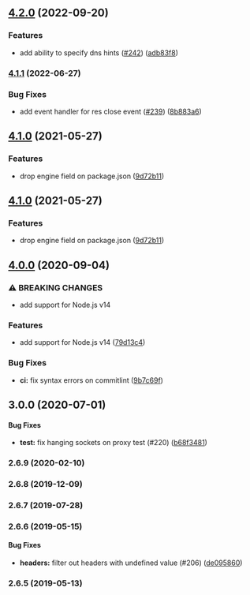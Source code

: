 <a name="3.0.0"></a>
## [4.2.0](https://www.github.com/restify/clients/compare/v4.1.1...v4.2.0) (2022-09-20)


### Features

* add ability to specify dns hints ([#242](https://www.github.com/restify/clients/issues/242)) ([adb83f8](https://www.github.com/restify/clients/commit/adb83f866b07a2387c73bce676ce536d5d56c0be))

### [4.1.1](https://www.github.com/restify/clients/compare/v4.1.0...v4.1.1) (2022-06-27)


### Bug Fixes

* add event handler for res close event ([#239](https://www.github.com/restify/clients/issues/239)) ([8b883a6](https://www.github.com/restify/clients/commit/8b883a6cc34172f6a3e41531d9255f4f4752022c))

## [4.1.0](https://www.github.com/restify/clients/compare/v4.0.0...v4.1.0) (2021-05-27)


### Features

* drop engine field on package.json ([9d72b11](https://www.github.com/restify/clients/commit/9d72b11f6b511eb5292d15a8aeb6bba747a01c96))

## [4.1.0](https://www.github.com/restify/clients/compare/v4.0.0...v4.1.0) (2021-05-27)


### Features

* drop engine field on package.json ([9d72b11](https://www.github.com/restify/clients/commit/9d72b11f6b511eb5292d15a8aeb6bba747a01c96))

## [4.0.0](https://www.github.com/restify/clients/compare/v3.0.0...v4.0.0) (2020-09-04)


### ⚠ BREAKING CHANGES

* add support for Node.js v14

### Features

* add support for Node.js v14 ([79d13c4](https://www.github.com/restify/clients/commit/79d13c4e821388130a24ae9eee9a19a14b4eb2a2))


### Bug Fixes

* **ci:** fix syntax errors on commitlint ([9b7c69f](https://www.github.com/restify/clients/commit/9b7c69f6d694f8b14809be8a70e1caa6f6fa2062))

## 3.0.0 (2020-07-01)


#### Bug Fixes

* **test:** fix hanging sockets on proxy test (#220) ([b68f3481](https://github.com/restify/clients.git/commit/b68f3481))


<a name="2.6.9"></a>
### 2.6.9 (2020-02-10)


<a name="2.6.8"></a>
### 2.6.8 (2019-12-09)


<a name="2.6.7"></a>
### 2.6.7 (2019-07-28)


<a name="2.6.6"></a>
### 2.6.6 (2019-05-15)


#### Bug Fixes

* **headers:** filter out headers with undefined value (#206) ([de095860](https://github.com/restify/clients.git/commit/de095860))


<a name="2.6.5"></a>
### 2.6.5 (2019-05-13)
